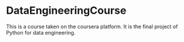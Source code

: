 # DataEngineeringCourse

This is a course taken on the coursera platform. It is the final project of Python for data engineering.
